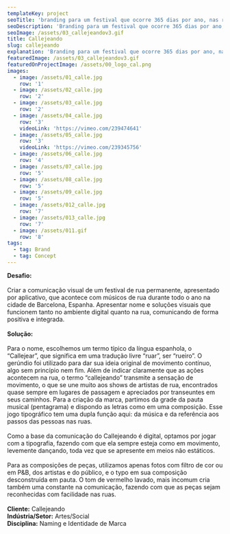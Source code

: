 ```yaml
---
templateKey: project
seoTitle: 'branding para um festival que ocorre 365 dias por ano, nas ruas de Barcelona.'
seoDescription: 'Branding para um festival que ocorre 365 dias por ano, nas ruas de Barcelona.'
seoImage: /assets/03_callejeandov3.gif
title: Callejeando
slug: callejeando
explanation: 'Branding para um festival que ocorre 365 dias por ano, nas ruas de Barcelona.'
featuredImage: /assets/03_callejeandov3.gif
featuredOnProjectImage: /assets/00_logo_cal.png
images:
  - image: /assets/01_calle.jpg
    row: '1'
  - image: /assets/02_calle.jpg
    row: '2'
  - image: /assets/03_calle.jpg
    row: '2'
  - image: /assets/04_calle.jpg
    row: '3'
    videoLink: 'https://vimeo.com/239474641'
  - image: /assets/05_calle.jpg
    row: '3'
    videoLink: 'https://vimeo.com/239345756'
  - image: /assets/06_calle.jpg
    row: '4'
  - image: /assets/07_calle.jpg
    row: '5'
  - image: /assets/08_calle.jpg
    row: '5'
  - image: /assets/09_calle.jpg
    row: '5'
  - image: /assets/012_calle.jpg
    row: '7'
  - image: /assets/013_calle.jpg
    row: '7'
  - image: /assets/011.gif
    row: '8'
tags:
  - tag: Brand
  - tag: Concept
---
```

**Desafio:**
<br><br>
Criar a comunicação visual de um festival de rua permanente, apresentado por aplicativo, que acontece com músicos de rua durante todo o ano na cidade de Barcelona, Espanha. Apresentar nome e soluções visuais que funcionem tanto no ambiente digital quanto na rua, comunicando de forma positiva e integrada.
<br><br>
**Solução:**
<br><br>
Para o nome, escolhemos um termo típico da língua espanhola, o “Callejear”, que significa em uma tradução livre “ruar”, ser “rueiro”. O gerúndio foi utilizado para dar sua ideia original de movimento contínuo, algo sem princípio nem fim. Além de indicar claramente que as ações acontecem na rua, o termo “callejeando” transmite a sensação de movimento, o que se une muito aos shows de artistas de rua, encontrados quase sempre em lugares de passagem e apreciados por transeuntes em seus caminhos.
Para a criação da marca, partimos da grade da pauta musical (pentagrama) e dispondo as letras como em uma composição. Esse jogo tipográfico tem uma dupla função aqui: da música e da referência aos passos das pessoas nas ruas.
<br><br>
Como a base da comunicação do Callejeando é digital, optamos por jogar com a tipografia, fazendo com que ela sempre esteja como em movimento, levemente dançando, toda vez que se apresente em meios não estáticos.
<br><br>
Para as composições de peças, utilizamos apenas fotos com filtro de cor ou em P&B, dos artistas e do público, e o typo em sua composição desconstruída em pauta. O tom de vermelho lavado, mais incomum cria também uma constante na comunicação, fazendo com que as peças sejam reconhecidas com facilidade nas ruas.
<br><br>
**Cliente:** 
Callejeando
<br>
**Indústria/Setor:** 
Artes/Social
<br>
**Disciplina:**
Naming e Identidade de Marca
<br><br><br><br>
